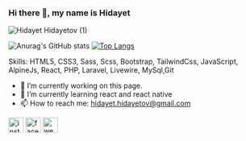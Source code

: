 ### Hi there 👋, my name is Hidayet

![Hidayet Hidayetov (1)](https://user-images.githubusercontent.com/16389174/200059525-61687e56-f832-42ba-922e-3a07fce7d012.png)

![Anurag's GitHub stats](https://github-readme-stats.vercel.app/api?username=Hlife97&hide=contribs,prs)
[![Top Langs](https://github-readme-stats.vercel.app/api/top-langs/?username=Hlife97&layout=compact)](https://github.com/anuraghazra/github-readme-stats)


Skills:  HTML5, CSS3, Sass, Scss, Bootstrap, TailwindCss, JavaScript, AlpineJs, React, PHP, Laravel, Livewire, MySql,Git 
- 🔭 I’m currently working on this page. 
- 🌱 I’m currently learning react and react native
- 📫 How to reach me: hidayet.hidayetov@gmail.com 


[<img src='https://cdn.jsdelivr.net/npm/simple-icons@3.0.1/icons/instagram.svg' alt='instagram' height='30'>](https://www.instagram.com/thehid0/) 
[<img src='https://cdn.jsdelivr.net/npm/simple-icons@3.0.1/icons/facebook.svg' alt='facebook' height='30'>](https://www.facebook.com/hdyt.hov/) 
[<img src='https://cdn.jsdelivr.net/npm/simple-icons@3.0.1/icons/icloud.svg' alt='website' height='30'>](http://hoverf1.com/)  
